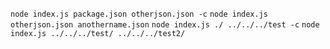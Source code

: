 `node index.js package.json otherjson.json -c`
`node index.js otherjson.json anothername.json`
`node index.js ./ ../../../test -c`
`node index.js ../../../test/ ../../../test2/`
